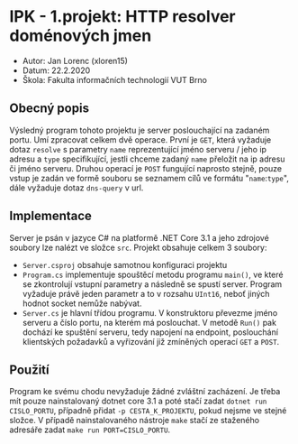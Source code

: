 # IPK - 1.projekt: HTTP resolver doménových jmen
* Autor: Jan Lorenc (xloren15)
* Datum: 22.2.2020
* Škola: Fakulta informačních technologií VUT Brno

## Obecný popis
Výsledný program tohoto projektu je server poslouchající na zadaném portu.
Umí zpracovat celkem dvě operace. První je `GET`, která vyžaduje dotaz `resolve` s parametry `name` reprezentující jméno serveru / jeho ip adresu a `type` specifikující, jestli chceme zadaný `name` přeložit na ip adresu či jméno serveru. Druhou operací je `POST` fungující naprosto stejně, pouze vstup je zadán ve formě souboru se seznamem cílů ve formátu "`name`:`type`", dále vyžaduje dotaz `dns-query` v url.

## Implementace
Server je psán v jazyce C# na platformě .NET Core 3.1 a jeho zdrojové soubory lze nalézt ve složce `src`.
Projekt obsahuje celkem 3 soubory:
* `Server.csproj` obsahuje samotnou konfiguraci projektu
* `Program.cs` implementuje spouštěcí metodu programu `main()`, ve které se zkontrolují vstupní parametry a následně se spustí server. Program vyžaduje právě jeden parametr a to v rozsahu `UInt16`, neboť jiných hodnot socket nemůže nabývat.
* `Server.cs` je hlavní třídou programu. V konstruktoru převezme jméno serveru a číslo portu, na kterém má poslouchat. V metodě `Run()` pak dochází ke spuštění serveru, tedy napojení na endpoint, poslouchání klientských požadavků a vyřizování již zmíněných operací `GET` a `POST`.
  
## Použití
Program ke svému chodu nevyžaduje žádné zvláštní zacházení. Je třeba mít pouze nainstalovaný dotnet core 3.1 a poté stačí zadat `dotnet run CISLO_PORTU`, případně přidat `-p CESTA_K_PROJEKTU`, pokud nejsme ve stejné složce. V případě nainstalovaného nástroje `make` stačí ze staženého adresáře zadat `make run PORT=CISLO_PORTU`.